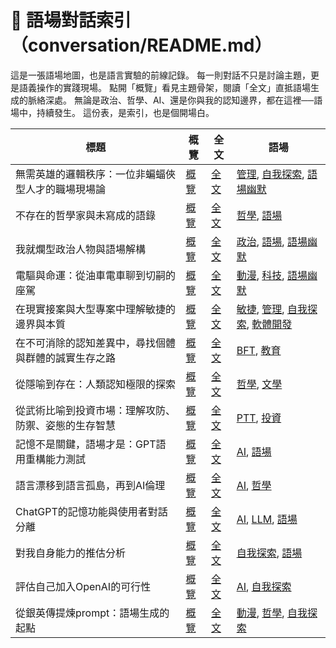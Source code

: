 # 🧾 語場對話索引（conversation/README.md）

這是一張語場地圖，也是語言實驗的前線記錄。
每一則對話不只是討論主題，更是語義操作的實踐現場。
點開「概覽」看見主題骨架，閱讀「全文」直抵語場生成的脈絡深處。
無論是政治、哲學、AI、還是你與我的認知邊界，都在這裡──語場中，持續發生。
這份表，是索引，也是個開場白。

| 標題 | 概覽 | 全文 | 語場 |
|-------|------------|------|------|
| 無需英雄的邏輯秩序：一位非蝙蝠俠型人才的職場現場論 | [概覽](/conversation/topic/無需英雄的邏輯秩序：一位非蝙蝠俠型人才的職場現場論.topic.md) | [全文](/conversation/無需英雄的邏輯秩序：一位非蝙蝠俠型人才的職場現場論.md) | [管理](/tags/管理.md), [自我探索](/tags/自我探索.md), [語場幽默](/tags/語場幽默.md) |
| 不存在的哲學家與未寫成的語錄 | [概覽](/conversation/topic/不存在的哲學家與未寫成的語錄.topic.md) | [全文](/conversation/不存在的哲學家與未寫成的語錄.md) | [哲學](/tags/哲學.md), [語場](/tags/語場.md) |
| 我就爛型政治人物與語場解構 | [概覽](/conversation/topic/我就爛型政治人物與語場解構.topic.md) | [全文](/conversation/我就爛型政治人物與語場解構.md) | [政治](/tags/政治.md), [語場](/tags/語場.md), [語場幽默](/tags/語場幽默.md) |
| 電驅與命運：從油車電車聊到切嗣的座駕 | [概覽](/conversation/topic/電驅與命運：從油車電車聊到切嗣的座駕.topic.md) | [全文](/conversation/電驅與命運：從油車電車聊到切嗣的座駕.md) | [動漫](/tags/動漫.md), [科技](/tags/科技.md), [語場幽默](/tags/語場幽默.md) |
| 在現實接案與大型專案中理解敏捷的邊界與本質 | [概覽](/conversation/topic/在現實接案與大型專案中理解敏捷的邊界與本質.topic.md) | [全文](/conversation/在現實接案與大型專案中理解敏捷的邊界與本質.md) | [敏捷](/tags/敏捷.md), [管理](/tags/管理.md), [自我探索](/tags/自我探索.md), [軟體開發](/tags/軟體開發.md) |
| 在不可消除的認知差異中，尋找個體與群體的誠實生存之路 | [概覽](/conversation/topic/在不可消除的認知差異中，尋找個體與群體的誠實生存之路.topic.md) | [全文](/conversation/在不可消除的認知差異中，尋找個體與群體的誠實生存之路.md) | [BFT](/tags/BFT.md), [教育](/tags/教育.md) |
| 從隱喻到存在：人類認知極限的探索 | [概覽](/conversation/topic/從隱喻到存在：人類認知極限的探索.topic.md) | [全文](/conversation/從隱喻到存在：人類認知極限的探索.md) | [哲學](/tags/哲學.md), [文學](/tags/文學.md) |
| 從武術比喻到投資市場：理解攻防、防禦、姿態的生存智慧 | [概覽](/conversation/topic/從武術比喻到投資市場：理解攻防、防禦、姿態的生存智慧.topic.md) | [全文](/conversation/從武術比喻到投資市場：理解攻防、防禦、姿態的生存智慧.md) | [PTT](/tags/PTT.md), [投資](/tags/投資.md) |
| 記憶不是關鍵，語場才是：GPT語用重構能力測試 | [概覽](/conversation/topic/記憶不是關鍵，語場才是：GPT語用重構能力測試.topic.md) | [全文](/conversation/記憶不是關鍵，語場才是：GPT語用重構能力測試.md) | [AI](/tags/AI.md), [語場](/tags/語場.md) |
| 語言漂移到語言孤島，再到AI倫理 | [概覽](/conversation/topic/語言漂移到語言孤島，再到AI倫理.topic.md) | [全文](/conversation/語言漂移到語言孤島，再到AI倫理.md) | [AI](/tags/AI.md), [哲學](/tags/哲學.md) |
| ChatGPT的記憶功能與使用者對話分離 | [概覽](/conversation/topic/ChatGPT的記憶功能與使用者對話分離.topic.md) | [全文](/conversation/ChatGPT的記憶功能與使用者對話分離.md) | [AI](/tags/AI.md), [LLM](/tags/LLM.md), [語場](/tags/語場.md) |
| 對我自身能力的推估分析 | [概覽](/conversation/topic/對我自身能力的推估分析.topic.md) | [全文](/conversation/對我自身能力的推估分析.md) | [自我探索](/tags/自我探索.md), [語場](/tags/語場.md) |
| 評估自己加入OpenAI的可行性 | [概覽](/conversation/topic/評估自己加入OpenAI的可行性.topic.md) | [全文](/conversation/評估自己加入OpenAI的可行性.md) | [AI](/tags/AI.md), [自我探索](/tags/自我探索.md) |
| 從銀英傳提煉prompt：語場生成的起點 | [概覽](/conversation/topic/從銀英傳提煉prompt：語場生成的起點.topic.md) | [全文](/conversation/從銀英傳提煉prompt：語場生成的起點.md) | [動漫](/tags/動漫.md), [哲學](/tags/哲學.md), [自我探索](/tags/自我探索.md) |
